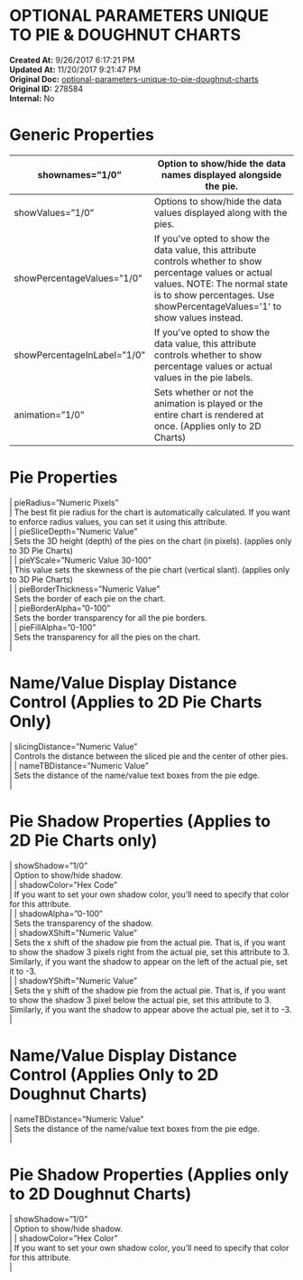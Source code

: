 # OPTIONAL PARAMETERS UNIQUE TO PIE & DOUGHNUT CHARTS

**Created At:** 9/26/2017 6:17:21 PM  
**Updated At:** 11/20/2017 9:21:47 PM  
**Original Doc:** [optional-parameters-unique-to-pie-doughnut-charts](https://docs.zumasys.com/36577-mv-dashboard/optional-parameters-unique-to-pie-doughnut-charts)  
**Original ID:** 278584  
**Internal:** No  


# Generic Properties


| shownames=”1/0”<br> | Option to show/hide the data names displayed alongside the pie.<br> |
| --- | --- |
| showValues=”1/0”<br> | Options to show/hide the data values displayed along with the pies.<br> |
| showPercentageValues=”1/0”<br> | If you've opted to show the data value, this attribute controls whether to show percentage values or actual values. NOTE: The normal state is to show percentages. Use showPercentageValues='1' to show values instead.<br> |
| showPercentageInLabel=”1/0”<br> | If you've opted to show the data value, this attribute controls whether to show percentage values or actual values in the pie labels.<br> |
| animation=”1/0”<br> | Sets whether or not the animation is played or the entire chart is rendered at once. (Applies only to 2D Charts)<br> |




# Pie Properties


| pieRadius=”Numeric Pixels”<br> | The best fit pie radius for the chart is automatically calculated. If you want to enforce radius values, you can set it using this attribute.<br> |
| pieSliceDepth=”Numeric Value”<br> | Sets the 3D height (depth) of the pies on the chart (in pixels). (applies only to 3D Pie Charts)<br> |
| pieYScale=”Numeric Value 30-100”<br> | This value sets the skewness of the pie chart (vertical slant). (applies only to 3D Pie Charts)<br> |
| pieBorderThickness=”Numeric Value”<br> | Sets the border of each pie on the chart.<br> |
| pieBorderAlpha=”0-100”<br> | Sets the border transparency for all the pie borders.<br> |
| pieFillAlpha=”0-100”<br> | Sets the transparency for all the pies on the chart.<br> |




# Name/Value Display Distance Control (Applies to 2D Pie Charts Only)


| slicingDistance=”Numeric Value”<br> | Controls the distance between the sliced pie and the center of other pies.<br> |
| nameTBDistance=”Numeric Value”<br> | Sets the distance of the name/value text boxes from the pie edge.<br> |




# Pie Shadow Properties (Applies to 2D Pie Charts only)


| showShadow=”1/0”<br> | Option to show/hide shadow.<br> |
| shadowColor=”Hex Code”<br> | If you want to set your own shadow color, you’ll need to specify that color for this attribute.<br> |
| shadowAlpha=”0-100”<br> | Sets the transparency of the shadow.<br> |
| shadowXShift=”Numeric Value”<br> | Sets the x shift of the shadow pie from the actual pie. That is, if you want to show the shadow 3 pixels right from the actual pie, set this attribute to 3. Similarly, if you want the shadow to appear on the left of the actual pie, set it to -3.<br> |
| shadowYShift=”Numeric Value”<br> | Sets the y shift of the shadow pie from the actual pie. That is, if you want to show the shadow 3 pixel below the actual pie, set this attribute to 3. Similarly, if you want the shadow to appear above the actual pie, set it to -3.<br> |




# Name/Value Display Distance Control (Applies Only to 2D Doughnut Charts)


| nameTBDistance=”Numeric Value”<br> | Sets the distance of the name/value text boxes from the pie edge.<br> |




# Pie Shadow Properties (Applies only to 2D Doughnut Charts)


| showShadow=”1/0”<br> | Option to show/hide shadow.<br> |
| shadowColor=”Hex Color”<br> | If you want to set your own shadow color, you’ll need to specify that color for this attribute.<br> |

